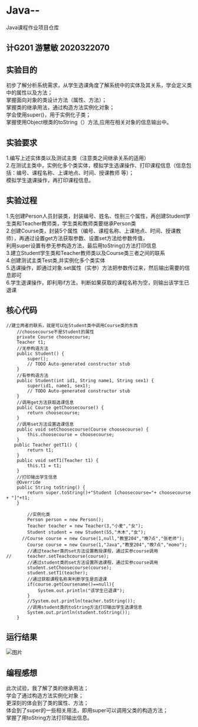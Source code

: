 # Java--
Java课程作业项目仓库
## 计G201 游慧敏 2020322070
## 实验目的</br>
   初步了解分析系统需求，从学生选课角度了解系统中的实体及其关系，学会定义类中的属性以及方法；</br>
   掌握面向对象的类设计方法（属性、方法）；</br>
   掌握类的继承用法，通过构造方法实例化对象；</br>
   学会使用super()，用于实例化子类；</br>
   掌握使用Object根类的toString（）方法,应用在相关对象的信息输出中。</br>
## 实验要求
   1.编写上述实体类以及测试主类（注意类之间继承关系的适用）</br>
   2.在测试主类中，实例化多个类实体，模拟学生选课操作、打印课程信息（信息包括：编号、课程名称、上课地点、时间、授课教师 等）；</br>
     模拟学生退课操作，再打印课程信息。</br>
## 实验过程
   1.先创建Person人员封装类，封装编号、姓名、性别三个属性，再创建Student学生类和Teacher教师类，学生类和教师类要继承Person类</br>
   2.创建Course类，封装5个属性（编号、课程名称、上课地点、时间、授课教师），再通过设置get方法获取参数、设置set方法给参数传值，</br>
     利用super设置有参无参构造方法，最后用toString()方法打印信息</br>
   3.建立Student学生类和Teacher教师类以及Course类三者之间的联系</br>
   4.创建测试主类Test类,并实例化多个类实体</br>
   5.选课操作，即通过对象.set属性（实参）方法把参数传过来，然后输出需要的信息即可</br>
   6.学生退课操作，即利用if方法，判断如果获取的课程名称为空，则输出该学生已退课</br>
## 核心代码
```
//建立两者的联系，就是可以在Student类中调用Course类的东西
	//choosecourse不是Student的属性
	private Course choosecourse;
	Teacher t1;
	//无参构造方法
	public Student() {
		super();
		// TODO Auto-generated constructor stub
	}	
	//有参构造方法		
	public Student(int id1, String name1, String sex1) {
		super(id1, name1, sex1);
		// TODO Auto-generated constructor stub
	}
	//调用get方法获取选课信息
	public Course getChoosecourse() {
		return choosecourse;
	}
	//调用set方法设置选课信息
	public void setChoosecourse(Course choosecourse) {
		this.choosecourse = choosecourse;
	}	
   public Teacher getT1() {
		return t1;
	}
	public void setT1(Teacher t1) {
		this.t1 = t1;
	}
	//打印输出学生信息
	@Override
	public String toString() {
		return super.toString()+"Student [choosecourse="+ choosecourse + "]"+t1;
	}
```
```
		//实例化类
		Person person = new Person();
		Teacher teacher = new Teacher(3,"小麦","女");
		Student student = new Student(55,"木木","女");
	  //Course course = new Course(1,null,"教室204","晚7点","张老师");
		Course course = new Course(1,"Java","教室204","晚7点","momo");
		//通过teacher类的set方法设置教授课程，通过实参course调用
//		teacher.setTeachcourse(course);
		//通过student类的set方法设置所选课程，通过实参course调用
		student.setChoosecourse(course);
		student.setT1(teacher);
		//通过获取课程名称来判断学生是否退课
		if(course.getCoursename()==null){
			System.out.println("该学生已退课");
		}
		//System.out.println(teacher.toString());
		//调用student类的toString方法打印输出学生选课信息
		System.out.println(student.toString());				
	}
```
## 运行结果
![图片](https://mail.qq.com/cgi-bin/viewfile?f=190E6AC3D79D5507B9BB824FDE6D10E76F301212134902F00B7388E27AEC765E0A178B355D03228B26A1EF2084EC182C82CAE3D925AB8F15409966DA09F6E781813BDB8A6192B3E048D28753FD54DAED0AD08E265718749B1D54031B7E5DD5B7&mailid=ZL2226-xQyOIGmsglrMlwRbL6rLZaa&sid=B87tD0b6LvZghBdI&net=889192575)

## 编程感想
   此次试验，我了解了类的继承用法；</br>
   学会了通过构造方法实例化对象；</br>
   更深刻的体会到了类的属性、方法；</br>
   体会到了super的一些相关用法，即用super可以调用父类的构造方法；</br>
   掌握了用toString方法打印输出信息。
